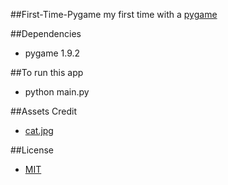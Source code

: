 ##First-Time-Pygame
my first time with a [pygame](http://www.pygame.org)

##Dependencies
- pygame 1.9.2

##To run this app
- python main.py

##Assets Credit
- [cat.jpg](https://s-media-cache-ak0.pinimg.com/236x/22/de/56/22de560882988177d06c1e5f3aa4c457.jpg)

##License
- [MIT](LICENSE.md)
